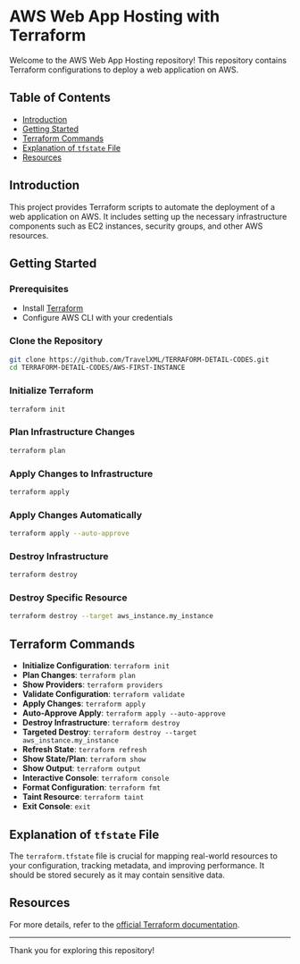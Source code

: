 # AWS Web App Hosting with Terraform

Welcome to the AWS Web App Hosting repository! This repository contains Terraform configurations to deploy a web application on AWS.

## Table of Contents

- [Introduction](#introduction)
- [Getting Started](#getting-started)
- [Terraform Commands](#terraform-commands)
- [Explanation of `tfstate` File](#explanation-of-tfstate-file)
- [Resources](#resources)

## Introduction

This project provides Terraform scripts to automate the deployment of a web application on AWS. It includes setting up the necessary infrastructure components such as EC2 instances, security groups, and other AWS resources.

## Getting Started

### Prerequisites

- Install [Terraform](https://www.terraform.io/downloads)
- Configure AWS CLI with your credentials

### Clone the Repository

```bash
git clone https://github.com/TravelXML/TERRAFORM-DETAIL-CODES.git
cd TERRAFORM-DETAIL-CODES/AWS-FIRST-INSTANCE
```

### Initialize Terraform

```bash
terraform init
```

### Plan Infrastructure Changes

```bash
terraform plan
```

### Apply Changes to Infrastructure

```bash
terraform apply
```

### Apply Changes Automatically

```bash
terraform apply --auto-approve
```

### Destroy Infrastructure

```bash
terraform destroy
```

### Destroy Specific Resource

```bash
terraform destroy --target aws_instance.my_instance
```

## Terraform Commands

- **Initialize Configuration**: `terraform init`
- **Plan Changes**: `terraform plan`
- **Show Providers**: `terraform providers`
- **Validate Configuration**: `terraform validate`
- **Apply Changes**: `terraform apply`
- **Auto-Approve Apply**: `terraform apply --auto-approve`
- **Destroy Infrastructure**: `terraform destroy`
- **Targeted Destroy**: `terraform destroy --target aws_instance.my_instance`
- **Refresh State**: `terraform refresh`
- **Show State/Plan**: `terraform show`
- **Show Output**: `terraform output`
- **Interactive Console**: `terraform console`
- **Format Configuration**: `terraform fmt`
- **Taint Resource**: `terraform taint`
- **Exit Console**: `exit`

## Explanation of `tfstate` File

The `terraform.tfstate` file is crucial for mapping real-world resources to your configuration, tracking metadata, and improving performance. It should be stored securely as it may contain sensitive data.

## Resources

For more details, refer to the [official Terraform documentation](https://www.terraform.io/docs).

---

Thank you for exploring this repository! 
